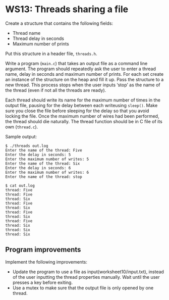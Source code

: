 # WS13: Threads sharing a file
Create a structure that contains the following fields:
* Thread name
* Thread delay in seconds
* Maximum number of prints

Put this structure in a header file, ```threads.h```.

Write a program (```main.c```) that takes an output file as a command line argument. The program should repeatedly ask the user to enter a thread name, delay in seconds and maximum number of prints. For each set create an instance of the structure on the heap and fill it up. Pass the structure to a new thread. This process stops when the user inputs ‘stop’ as the name of the thread (even if not all the threads are ready).

Each thread should write its name for the maximum number of times in the output file, pausing for the delay between each writeusing ```sleep()```. Make sure you close the file before sleeping for the delay so that you avoid locking the file. Once the maximum number of wires had been performed, the thread should die naturally. The thread function should be in C file of its own (```thread.c```).

Sample output:
```
$ ./threads out.log
Enter the name of the thread: Five
Enter the delay in seconds: 5
Enter the maximum number of writes: 5
Enter the name of the thread: Six
Enter the delay in seconds: 6
Enter the maximum number of writes: 6
Enter the name of the thread: stop

$ cat out.log
thread: Five
thread: Five
thread: Six
thread: Five
thread: Six
thread: Five
thread: Six
thread: Five
thread: Six
thread: Six
thread: Six
```

## Program improvements
Implement the following improvements:
* Update the program to use a file as input(worksheet10/input.txt), instead of the user inputting the thread properties manually. Wait until the user presses a key before exiting.
* Use a mutex to make sure that the output file is only opened by one thread.
